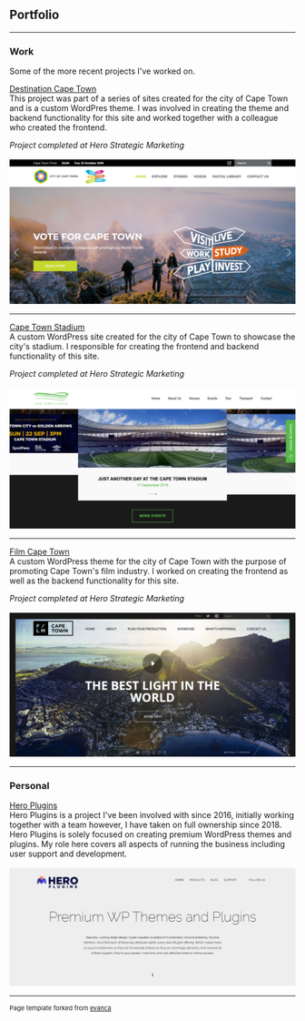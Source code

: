 ## Portfolio
---

### Work 
Some of the more recent projects I've worked on.

[Destination Cape Town](https://destination.investcapetown.com/)
<br>
This project was part of a series of sites created for the city of Cape Town and is a custom WordPres theme. I was involved in creating the theme and backend functionality for this site and worked together with a colleague who created the frontend.

*Project completed at Hero Strategic Marketing*
<br><br>
<a href="https://destination.investcapetown.com/" target="_blank" title="Destination Cape Town"><img src="images/destination-ct.jpg?raw=true" title="Destination Cape Town website screenshot" alt="Destination Cape Town" /></a>

---
[Cape Town Stadium](https://capetownstadium.co.za/)
<br>
A custom WordPress site created for the city of Cape Town to showcase the city's stadium. I responsible for creating the frontend and backend functionality of this site.

*Project completed at Hero Strategic Marketing*
<br><br>
<a href="https://capetownstadium.co.za/" target="_blank" title="Cape Town Stadium"><img src="images/ct-stadium.jpg?raw=true" title="Cape Town Stadium website screenshot" alt="Cape Town Stadium"/></a>

---
[Film Cape Town](https://film.investcapetown.com/)
<br>
A custom WordPress theme for the city of Cape Town with the purpose of promoting Cape Town's film industry. I worked on creating the frontend as well as the backend functionality for this site.

*Project completed at Hero Strategic Marketing*
<br><br>
<a href="https://film.investcapetown.com/" target="_blank" title="Film Cape Town"><img src="images/film-ct.jpg?raw=true" title="Film Cape Town website screenshto" alt="Film Cape Town"/></a>

---

### Personal

[Hero Plugins](https://heroplugins.com/)
<br>
Hero Plugins is a project I've been involved with since 2016, initially working together with a team however, I have taken on full ownership since 2018. Hero Plugins is solely focused on creating premium WordPress themes and plugins. My role here covers all aspects of running the business including user support and development.
<br><br>
<a href="https://heroplugins.com/" target="_blank" title="Hero Plugins"><img src="images/heroplugins.png?raw=true" title="Hero Plugins website screenshto" alt="Hero Plugins"/></a>




---
<p style="font-size:11px">Page template forked from <a href="https://github.com/evanca/quick-portfolio">evanca</a></p>
<!-- Remove above link if you don't want to attibute -->
